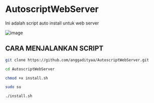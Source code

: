 # AutoscriptWebServer
Ini adalah script auto install untuk web server

![image](https://github.com/anggadityaa/AutoscriptWebServer/assets/90344608/6af647be-ae64-4649-9302-6f014c4b5b9d)


## CARA MENJALANKAN SCRIPT

```sh
git clone https://github.com/anggadityaa/AutoscriptWebServer.git
```
```sh
cd AutoscriptWebServer
```
```sh
chmod +x install.sh
```
```sh
sudo su
```
```sh
./install.sh
```

